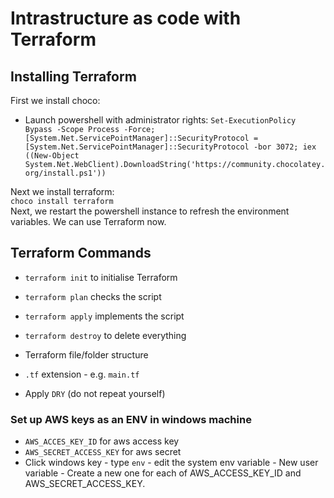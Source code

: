 # Intrastructure as code with Terraform

## Installing Terraform

First we install choco: <br>
- Launch powershell with administrator rights:
`Set-ExecutionPolicy Bypass -Scope Process -Force; [System.Net.ServicePointManager]::SecurityProtocol = [System.Net.ServicePointManager]::SecurityProtocol -bor 3072; iex ((New-Object System.Net.WebClient).DownloadString('https://community.chocolatey.org/install.ps1'))`

Next we install terraform: <br>
`choco install terraform` <br>
Next, we restart the powershell instance to refresh the environment variables. We can use Terraform now.

## Terraform Commands
- `terraform init` to initialise Terraform
- `terraform plan` checks the script
- `terraform apply` implements the script
- `terraform destroy` to delete everything

- Terraform file/folder structure
- `.tf` extension - e.g. `main.tf`
- Apply `DRY` (do not repeat yourself)

### Set up AWS keys as an ENV in windows machine
- `AWS_ACCES_KEY_ID` for aws access key
- `AWS_SECRET_ACCESS_KEY` for aws secret
- Click windows key - type `env` - edit the system env variable - New user variable - Create a new one for each of AWS_ACCESS_KEY_ID and AWS_SECRET_ACCESS_KEY.
